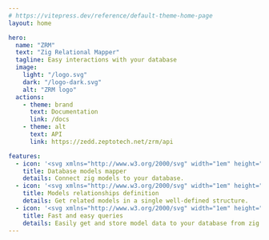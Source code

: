 ```yaml
---
# https://vitepress.dev/reference/default-theme-home-page
layout: home

hero:
  name: "ZRM"
  text: "Zig Relational Mapper"
  tagline: Easy interactions with your database
  image:
    light: "/logo.svg"
    dark: "/logo-dark.svg"
    alt: "ZRM logo"
  actions:
    - theme: brand
      text: Documentation
      link: /docs
    - theme: alt
      text: API
      link: https://zedd.zeptotech.net/zrm/api

features:
  - icon: '<svg xmlns="http://www.w3.org/2000/svg" width="1em" height="1em" viewBox="0 0 256 256"><g fill="currentColor"><path d="M216 80c0 26.51-39.4 48-88 48s-88-21.49-88-48s39.4-48 88-48s88 21.49 88 48" opacity="0.2"/><path d="M128 24c-53.83 0-96 24.6-96 56v96c0 31.4 42.17 56 96 56s96-24.6 96-56V80c0-31.4-42.17-56-96-56m80 104c0 9.62-7.88 19.43-21.61 26.92C170.93 163.35 150.19 168 128 168s-42.93-4.65-58.39-13.08C55.88 147.43 48 137.62 48 128v-16.64c17.06 15 46.23 24.64 80 24.64s62.94-9.68 80-24.64ZM69.61 53.08C85.07 44.65 105.81 40 128 40s42.93 4.65 58.39 13.08C200.12 60.57 208 70.38 208 80s-7.88 19.43-21.61 26.92C170.93 115.35 150.19 120 128 120s-42.93-4.65-58.39-13.08C55.88 99.43 48 89.62 48 80s7.88-19.43 21.61-26.92m116.78 149.84C170.93 211.35 150.19 216 128 216s-42.93-4.65-58.39-13.08C55.88 195.43 48 185.62 48 176v-16.64c17.06 15 46.23 24.64 80 24.64s62.94-9.68 80-24.64V176c0 9.62-7.88 19.43-21.61 26.92"/></g></svg>'
    title: Database models mapper
    details: Connect zig models to your database.
  - icon: '<svg xmlns="http://www.w3.org/2000/svg" width="1em" height="1em" viewBox="0 0 256 256"><g fill="currentColor"><path d="M64 112v32a8 8 0 0 1-8 8H24a8 8 0 0 1-8-8v-32a8 8 0 0 1 8-8h32a8 8 0 0 1 8 8m144-72h-48a8 8 0 0 0-8 8v48a8 8 0 0 0 8 8h48a8 8 0 0 0 8-8V48a8 8 0 0 0-8-8m0 112h-48a8 8 0 0 0-8 8v48a8 8 0 0 0 8 8h48a8 8 0 0 0 8-8v-48a8 8 0 0 0-8-8" opacity="0.2"/><path d="M160 112h48a16 16 0 0 0 16-16V48a16 16 0 0 0-16-16h-48a16 16 0 0 0-16 16v16h-16a24 24 0 0 0-24 24v32H72v-8a16 16 0 0 0-16-16H24a16 16 0 0 0-16 16v32a16 16 0 0 0 16 16h32a16 16 0 0 0 16-16v-8h32v32a24 24 0 0 0 24 24h16v16a16 16 0 0 0 16 16h48a16 16 0 0 0 16-16v-48a16 16 0 0 0-16-16h-48a16 16 0 0 0-16 16v16h-16a8 8 0 0 1-8-8V88a8 8 0 0 1 8-8h16v16a16 16 0 0 0 16 16M56 144H24v-32h32zm104 16h48v48h-48Zm0-112h48v48h-48Z"/></g></svg>'
    title: Models relationships definition
    details: Get related models in a single well-defined structure.
  - icon: '<svg xmlns="http://www.w3.org/2000/svg" width="1em" height="1em" viewBox="0 0 256 256"><g fill="currentColor"><path d="m96 240l16-80l-64-24L160 16l-16 80l64 24Z" opacity="0.2"/><path d="M215.79 118.17a8 8 0 0 0-5-5.66L153.18 90.9l14.66-73.33a8 8 0 0 0-13.69-7l-112 120a8 8 0 0 0 3 13l57.63 21.61l-14.62 73.25a8 8 0 0 0 13.69 7l112-120a8 8 0 0 0 1.94-7.26M109.37 214l10.47-52.38a8 8 0 0 0-5-9.06L62 132.71l84.62-90.66l-10.46 52.38a8 8 0 0 0 5 9.06l52.8 19.8Z"/></g></svg>'
    title: Fast and easy queries
    details: Easily get and store model data to your database from zig code.
---
```


